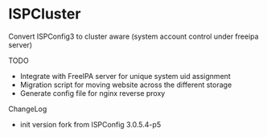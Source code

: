 # ISPCluster
Convert ISPConfig3 to cluster aware (system account control under freeipa server)

TODO
- Integrate with FreeIPA server for unique system uid assignment
- Migration script for moving website across the different storage
- Generate config file for nginx reverse proxy

ChangeLog
- init version fork from ISPConfig 3.0.5.4-p5
